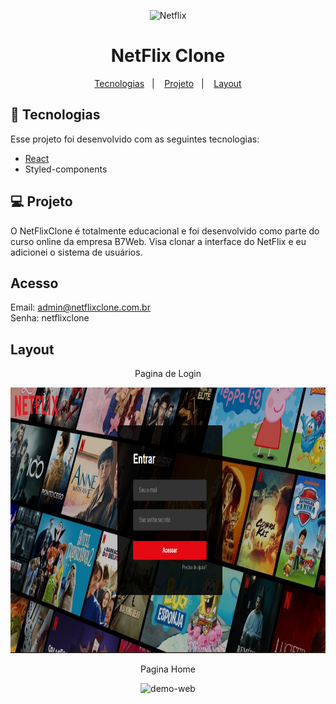 
<p align="center">
    <img src="https://upload.wikimedia.org/wikipedia/commons/0/08/Netflix_2015_logo.svg" alt="Netflix" width="250" height="100"/>
    <h1 align="center">
        NetFlix Clone
    </h1>
</p>


<p align="center">
  <a href="#tecnologias">Tecnologias</a>&nbsp;&nbsp;&nbsp;|&nbsp;&nbsp;&nbsp;
  <a href="#projeto">Projeto</a>&nbsp;&nbsp;&nbsp;|&nbsp;&nbsp;&nbsp;
  <a href="#layout">Layout</a>
</p>

## 🚀 Tecnologias

Esse projeto foi desenvolvido com as seguintes tecnologias:
- [React](https://reactjs.org)
- Styled-components

## 💻 Projeto

O NetFlixClone é totalmente educacional e foi desenvolvido como parte do curso online da empresa B7Web.
Visa clonar a interface do NetFlix e eu adicionei o sistema de usuários.

## Acesso
Email:  admin@netflixclone.com.br <br>
Senha:  netflixclone


## Layout

<div align="center" >
    <p>Pagina de Login</p>
    <img src="./src/assets/gitAssets/PaginaLogin.png" alt="demo-web-login" height="425">
    <br>
    <p>Pagina Home</p>
    <img src="./src/assets/gitAssets/HomePage.gif" alt="demo-web" height="425">
</div>
